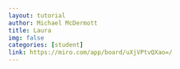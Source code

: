 ```yaml
---
layout: tutorial
author: Michael McDermott
title: Laura
img: false
categories: [student]
link: https://miro.com/app/board/uXjVPtvQXao=/
---
```


